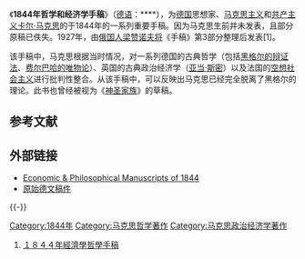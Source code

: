 《**1844年哲学和经济学手稿**》（[德语](../Page/德语.md "wikilink")：****），为[德国](../Page/德国.md "wikilink")思想家、[马克思主义](../Page/马克思主义.md "wikilink")和[共产主义](../Page/共产主义.md "wikilink")[卡尔·马克思](../Page/卡尔·马克思.md "wikilink")的于1844年的一系列重要手稿。因为马克思生前并未发表，且部分原稿已佚失。1927年，由[俄国人](https://zh.wikipedia.org/wiki/俄国 "wikilink")[梁赞诺夫将](https://zh.wikipedia.org/wiki/梁赞诺夫 "wikilink")《手稿》第3部分整理后发表\[1\]。

该手稿中，马克思根据当时情况，对一系列德国的古典哲学（包括[黑格尔的辩证法](https://zh.wikipedia.org/wiki/黑格尔 "wikilink")、[费尔巴哈的唯物论](https://zh.wikipedia.org/wiki/费尔巴哈 "wikilink")）、英国的古典政治经济学（[亚当·斯密](../Page/亚当·斯密.md "wikilink")）以及法国的[空想社会主义](../Page/空想社会主义.md "wikilink")进行批判性整合。从该手稿中，可以反映出马克思已经完全脱离了黑格尔的理论。此书也曾经被视为《[神圣家族](https://zh.wikipedia.org/wiki/神圣家族 "wikilink")》的草稿。

## 参考文献

<div class="references-small">

<references>

</references>

</div>

## 外部链接

  - [Economic & Philosophical Manuscripts of 1844](http://www.marxists.org/archive/marx/works/1844/manuscripts/preface.htm)
  - [原始德文稿件](http://www.zeno.org/Philosophie/M/Marx,+Karl/%C3%96konomisch-philosophische+Manuskripte+aus+dem+Jahre+1844)

{{-}}

[Category:1844年](https://zh.wikipedia.org/wiki/Category:1844年 "wikilink") [Category:马克思哲学著作](https://zh.wikipedia.org/wiki/Category:马克思哲学著作 "wikilink") [Category:马克思政治经济学著作](https://zh.wikipedia.org/wiki/Category:马克思政治经济学著作 "wikilink")

1.  [１８４４年經濟學哲學手稿](http://www.xiachao.org.tw/ccdb/data/Classics/ME/1844/1844EPM/1844EPM.html)
